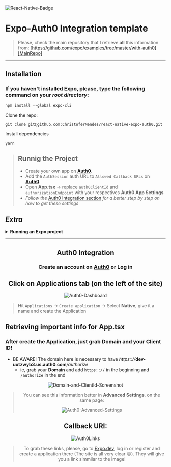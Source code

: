 ![React-Native-Badge](https://img.shields.io/badge/React_Native-20232A?style=for-the-badge&logo=react&logoColor=61DAFB)
# Expo-Auth0 Integration template
> Please, check the main repository that I retrieve **all** this information from: [https://github.com/expo/examples/tree/master/with-auth0][MainRepo]




<hr />

## Installation

### If you haven't installed **Expo**, please, type the following command on your **_root directory_**: 
```
npm install --global expo-cli
```

Clone the repo:

```wsl
git clone git@github.com:ChristoferMendes/react-native-expo-auth0.git
```
Install dependencies

```
yarn
```

> ## Runnig the Project
> - Create your own app on [**Auth0**][Auth0].
> - Add the `AuthSession` auth URL to `Allowed Callback URLs` on [**Auth0**][Auth0].
> - Open **App.tsx** → replace `auth0ClientId` and `authorizationEndpoint` with your respectives **Auth0 App Settings** 
> - _Follow the_ <a href='#auth0-integration'>Auth0 Integration section</a> _for a better step by step on how to get these settings_

## ***Extra***
<details>
    <summary><b>Running an Expo project</b></summary>
    <ul> 
        <li> <code>expo start --tunnel</code></li>
        <li>Install the <b>Expo Go</b> app in your smartphone and scan the <em>QR Code</em> that shows up</li>
    </ul>
</details>

<hr />

<center>
 
## **Auth0 Integration**
### Create an account on [**Auth0**][Auth0] or Log in

## Click on Applications tab (on the left of the site)

![Auth0-Dashboard][Auth0-Dashboard]

</center>


> Hit `Applications` → `Create application` → Select **Native**, give it a name and create the Application


## **Retrieving important info for App.tsx**
### After create the Application, just grab Domain and your Client ID!
- BE AWARE! The domain here is necessary to have _https:://_**dev-uotzwyb3.us.auth0.com**_/authorize_
  - ie, grab your **Domain** and add `https:://` in the beginning and `/authorize` in the end

<center>

![Domain-and-ClientId-Screenshot][Domain-and-ClientId-Screenshot]

> You can see this information better in **Advanced Settings**, on the same page:
>
> ![Auth0-Advanced-Settings][Auth0-Advanced-Settings]
    
 ## Callback URI:

![Auth0Links][Auth0Links]
> To grab these links, please, go to [Expo.dev][ExpoDev], log in or register and create a application there (The site is all very clear 😊). They will give you a link simmilar to the image!
</center>

[Auth0Links]: https://user-images.githubusercontent.com/107426464/185619397-6ed76965-606a-4939-855a-e10575ca69be.png
[ExpoDev]: https://expo.dev/
[MainRepo]:https://github.com/expo/examples/tree/master/with-auth0
[Auth0]:https://auth0.com/
[Domain-and-ClientId-Screenshot]:https://i.ibb.co/qFLJ1X9/Screenshot-140.png
[Auth0-Advanced-Settings]:https://i.ibb.co/7tCH05k/Screenshot-141.png
[Auth0-Dashboard]:https://i.ibb.co/3RKY3qj/Screenshot-138.png
